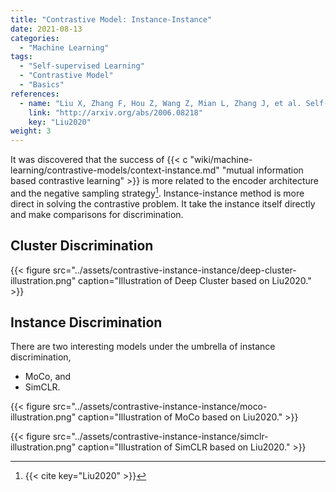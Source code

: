 ```yaml
---
title: "Contrastive Model: Instance-Instance"
date: 2021-08-13
categories:
  - "Machine Learning"
tags:
  - "Self-supervised Learning"
  - "Contrastive Model"
  - "Basics"
references:
  - name: "Liu X, Zhang F, Hou Z, Wang Z, Mian L, Zhang J, et al. Self-supervised Learning: Generative or Contrastive. arXiv [cs.LG]. 2020. Available: http://arxiv.org/abs/2006.08218"
    link: "http://arxiv.org/abs/2006.08218"
    key: "Liu2020"
weight: 3
---
```


It was discovered that the success of {{< c "wiki/machine-learning/contrastive-models/context-instance.md" "mutual information based contrastive learning" >}} is more related to the encoder architecture and the negative sampling strategy[^Liu2020]. Instance-instance method is more direct in solving the contrastive problem. It take the instance itself directly and make comparisons for discrimination.

## Cluster Discrimination


{{< figure src="../assets/contrastive-instance-instance/deep-cluster-illustration.png" caption="Illustration of Deep Cluster based on Liu2020." >}}





## Instance Discrimination

There are two interesting models under the umbrella of instance discrimination,

- MoCo, and
- SimCLR.


{{< figure src="../assets/contrastive-instance-instance/moco-illustration.png" caption="Illustration of MoCo based on Liu2020." >}}


{{< figure src="../assets/contrastive-instance-instance/simclr-illustration.png" caption="Illustration of SimCLR based on Liu2020." >}}





[^Liu2020]: {{< cite key="Liu2020" >}}